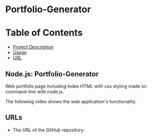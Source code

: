 # Portfolio-Generator

# Table of Contents
* [Project Description](#desc)
* [Usage](#usage)
* [URL](#URL)

<a name= "desc"></a>
## Node.js: Portfolio-Generator
Web portfolio page including Index HTML with css styling made on command-line with node.js.

<a name= "usage"></a>

The following video shows the web application's functionality.


<a name= "URL"></a>
## URLs

* The URL of the GitHub repository: 